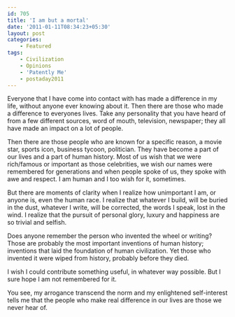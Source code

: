 ```yaml
---
id: 705
title: 'I am but a mortal'
date: '2011-01-11T08:34:23+05:30'
layout: post
categories:
    - Featured
tags:
    - Civilization
    - Opinions
    - 'Patently Me'
    - postaday2011
---
```


Everyone that I have come into contact with has made a difference in my life, without anyone ever knowing about it. Then there are those who made a difference to everyones lives. Take any personality that you have heard of from a few different sources, word of mouth, television, newspaper; they all have made an impact on a lot of people.

Then there are those people who are known for a specific reason, a movie star, sports icon, business tycoon, politician. They have become a part of our lives and a part of human history. Most of us wish that we were rich/famous or important as those celebrities, we wish our names were remembered for generations and when people spoke of us, they spoke with awe and respect. I am human and I too wish for it, sometimes.

But there are moments of clarity when I realize how unimportant I am, or anyone is, even the human race. I realize that whatever I build, will be buried in the dust, whatever I write, will be corrected, the words I speak, lost in the wind. I realize that the pursuit of personal glory, luxury and happiness are so trivial and selfish.

Does anyone remember the person who invented the wheel or writing? Those are probably the most important inventions of human history; inventions that laid the foundation of human civilization. Yet those who invented it were wiped from history, probably before they died.

I wish I could contribute something useful, in whatever way possible. But I sure hope I am not remembered for it.

You see, my arrogance transcend the norm and my enlightened self-interest tells me that the people who make real difference in our lives are those we never hear of.
